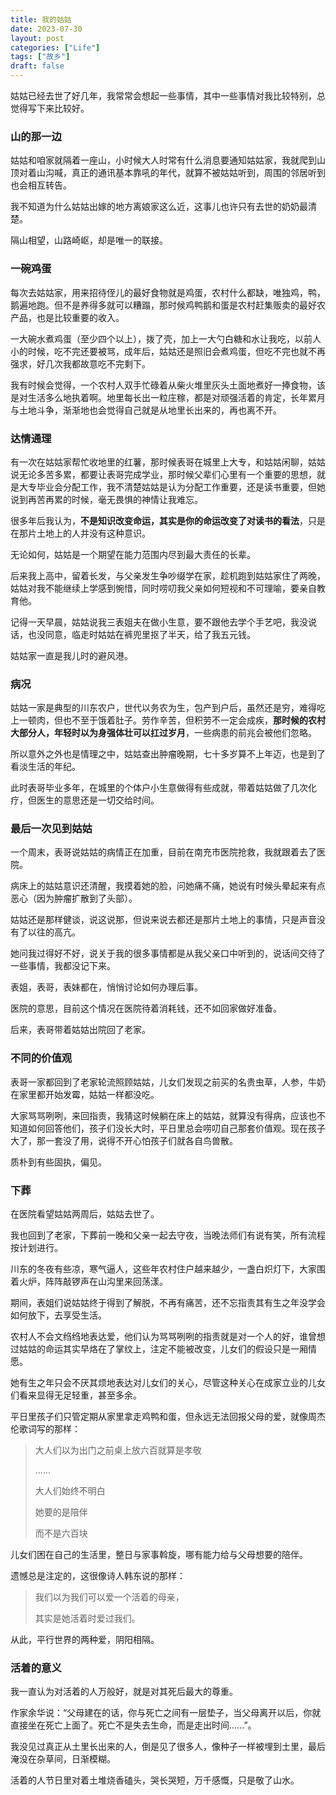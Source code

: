 ```yaml
---
title: 我的姑姑
date: 2023-07-30
layout: post
categories: ["Life"]
tags: ["故乡"]
draft: false
---
```


姑姑已经去世了好几年，我常常会想起一些事情，其中一些事情对我比较特别，总觉得写下来比较好。

### 山的那一边

姑姑和咱家就隔着一座山，小时候大人时常有什么消息要通知姑姑家，我就爬到山顶对着山沟喊，真正的通讯基本靠吼的年代，就算不被姑姑听到，周围的邻居听到也会相互转告。

我不知道为什么姑姑出嫁的地方离娘家这么近，这事儿也许只有去世的奶奶最清楚。

隔山相望，山路崎岖，却是唯一的联接。

### 一碗鸡蛋

每次去姑姑家，用来招待侄儿的最好食物就是鸡蛋，农村什么都缺，唯独鸡，鸭，鹅遍地跑。但不是养得多就可以糟蹋，那时候鸡鸭鹅和蛋是农村赶集贩卖的最好农产品，也是比较重要的收入。

一大碗水煮鸡蛋（至少四个以上），拨了壳，加上一大勺白糖和水让我吃，以前人小的时候，吃不完还要被骂，成年后，姑姑还是照旧会煮鸡蛋，但吃不完也就不再强求，好几次我都故意吃不完剩下。

我有时候会觉得，一个农村人双手忙碌着从柴火堆里灰头土面地煮好一捧食物，该是对生活多么地执着啊。地里每长出一粒庄稼，都是对顽强活着的肯定，长年累月与土地斗争，渐渐地也会觉得自己就是从地里长出来的，再也离不开。

### 达情通理

有一次在姑姑家帮忙收地里的红薯，那时候表哥在城里上大专，和姑姑闲聊，姑姑说无论多苦多累，都要让表哥完成学业，那时候父辈们心里有一个重要的思想，就是大专毕业会分配工作，我不清楚姑姑是认为分配工作重要，还是读书重要，但她说到再苦再累的时候，毫无畏惧的神情让我难忘。

很多年后我认为，**不是知识改变命运，其实是你的命运改变了对读书的看法**，只是在那片土地上的人并没有这种意识。

无论如何，姑姑是一个期望在能力范围内尽到最大责任的长辈。

后来我上高中，留着长发，与父亲发生争吵缀学在家，趁机跑到姑姑家住了两晚，姑姑对我不能继续上学感到惋惜，同时唠叨我父亲如何短视和不可理喻，要亲自教育他。

记得一天早晨，姑姑说我三表姐夫在做小生意，要不跟他去学个手艺吧，我没说话，也没同意，临走时姑姑在裤兜里抠了半天，给了我五元钱。

姑姑家一直是我儿时的避风港。

### 病况

姑姑一家是典型的川东农户，世代以务农为生，包产到户后，虽然还是穷，难得吃上一顿肉，但也不至于饿着肚子。劳作辛苦，但积劳不一定会成疾，**那时候的农村大部分人，年轻时以为身强体壮可以扛过岁月**，一些病患的前兆会被他们忽略。

所以意外之外也是情理之中，姑姑查出肿瘤晚期，七十多岁算不上年迈，也是到了看淡生活的年纪。

此时表哥毕业多年，在城里的个体户小生意做得有些成就，带着姑姑做了几次化疗，但医生的意思还是一切交给时间。

### 最后一次见到姑姑

一个周末，表哥说姑姑的病情正在加重，目前在南充市医院抢救，我就跟着去了医院。

病床上的姑姑意识还清醒，我摸着她的脸，问她痛不痛，她说有时候头晕起来有点恶心（因为肿瘤扩散到了头部）。

姑姑还是那样健谈，说这说那，但说来说去都还是那片土地上的事情，只是声音没有了以往的高亢。

她问我过得好不好，说关于我的很多事情都是从我父亲口中听到的，说话间交待了一些事情，我都没记下来。

表姐，表哥，表妹都在，悄悄讨论如何办理后事。

医院的意思，目前这个情况在医院待着消耗钱，还不如回家做好准备。

后来，表哥带着姑姑出院回了老家。

### 不同的价值观

表哥一家都回到了老家轮流照顾姑姑，儿女们发现之前买的名贵虫草，人参，牛奶在家里都开始发霉，姑姑一样都没吃。

大家骂骂咧咧，来回指责，我猜这时候躺在床上的姑姑，就算没有得病，应该也不知道如何回答他们，孩子们没长大时，平日里总会唠叨自己那套价值观。现在孩子大了，那一套没了用，说得不开心怕孩子们就各自鸟兽散。

质朴到有些固执，偏见。

### 下葬

在医院看望姑姑两周后，姑姑去世了。

我也回到了老家，下葬前一晚和父亲一起去守夜，当晚法师们有说有笑，所有流程按计划进行。

川东的冬夜有些凉，寒气逼人，这些年农村住户越来越少，一盏白炽灯下，大家围着火炉，阵阵敲锣声在山沟里来回荡漾。

期间，表姐们说姑姑终于得到了解脱，不再有痛苦，还不忘指责其有生之年没学会如何放下，去享受生活。

农村人不会文绉绉地表达爱，他们认为骂骂咧咧的指责就是对一个人的好，谁曾想过姑姑的命运其实早烙在了掌纹上，注定不能被改变，儿女们的假设只是一厢情愿。

她有生之年只会不厌其烦地表达对儿女们的关心，尽管这种关心在成家立业的儿女们看来显得无足轻重，甚至多余。

平日里孩子们只管定期从家里拿走鸡鸭和蛋，但永远无法回报父母的爱，就像周杰伦歌词写的那样：

> 大人们以为出门之前桌上放六百就算是孝敬
> 
> ......
> 
> 大人们始终不明白
>
> 她要的是陪伴
>
> 而不是六百块

儿女们困在自己的生活里，整日与家事斡旋，哪有能力给与父母想要的陪伴。

遗憾总是注定的，这很像诗人韩东说的那样：

> 我们以为我们可以爱一个活着的母亲，
> 
> 其实是她活着时爱过我们。

从此，平行世界的两种爱，阴阳相隔。

### 活着的意义

我一直认为对活着的人万般好，就是对其死后最大的尊重。

作家余华说：“父母建在的话，你与死亡之间有一层垫子，当父母离开以后，你就直接坐在死亡上面了。死亡不是失去生命，而是走出时间......”。

我没见过真正从土里长出来的人，倒是见了很多人，像种子一样被埋到土里，最后淹没在杂草间，日渐模糊。

活着的人节日里对着土堆烧香磕头，哭长哭短，万千感慨，只是敬了山水。